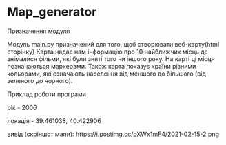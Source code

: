 # Map_generator


Призначення модуля

Модуль main.py призначений для того, щоб створювати веб-карту(html сторінку)
Карта надає нам інформацію про 10 найближчих місць де знімалися фільми, які були зняті того чи іншого року.
На карті ці місця позначаються маркерами. Також карта показує країни різними кольорами, які означають
населення від меншого до більшого (від зеленого до чорного).

Приклад роботи програми

рік - 2006

локація - 39.461038, 40.422906

вивід (скріншот мапи):
https://i.postimg.cc/pXWx1mF4/2021-02-15-2.png

